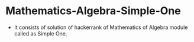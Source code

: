 # Mathematics-Algebra-Simple-One
- It consists of solution of hackerrank of Mathematics of Algebra module called as Simple One.
